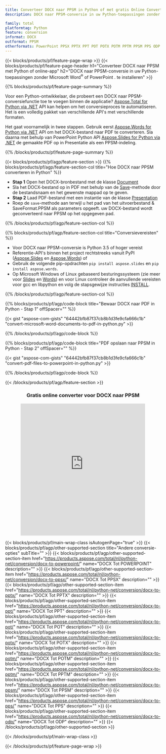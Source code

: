 ```yaml
---
title: Converteer DOCX naar PPSM in Python of met gratis Online Converter
description: DOCX naar PPSM-conversie in uw Python-toepassingen zonder Microsoft Word of PowerPoint of online. Test snel de gratis CSV naar POT online converter voordat u de code integreert. 

family: total
platformtag: Python
feature: conversion
informat: DOCX
outformat: PPSM
otherformats: PowerPoint PPSX PPTX PPT POT POTX POTM PPTM PPSM PPS ODP
---
```

{{< blocks/products/pf/feature-page-wrap >}}
{{< blocks/products/pf/feature-page-header h1="Converteer DOCX naar PPSM met Python of online-app" h2="DOCX naar PPSM-conversie in uw Python-toepassingen zonder Microsoft Word<sup>&reg;</sup> of PowerPoint . te installeren" >}}

{{% blocks/products/pf/feature-page-summary %}}

Voor een Python-ontwikkelaar, die probeert een DOCX naar PPSM-conversiefunctie toe te voegen binnen de applicatie? [Aspose.Total for Python via .NET](https://products.aspose.com/total/python-net/) API kan helpen om het conversieproces te automatiseren. Het is een volledig pakket van verschillende API's met verschillende formaten.  

Het gaat voornamelijk in twee stappen. Gebruik eerst [Aspose.Words for Python via .NET](https://products.aspose.com/words/python-net/) API om het DOCX-bestand naar PDF te converteren. Sla daarna met behulp van PowerPoint Python API [Aspose.Slides for Python via .NET](https://products.aspose.com/slides/python-net/) de gemaakte PDF op in Presentatie als een PPSM-indeling. 

{{% /blocks/products/pf/feature-page-summary %}}

{{< blocks/products/pf/agp/feature-section >}}
{{% blocks/products/pf/agp/feature-section-col title="Hoe DOCX naar PPSM converteren in Python" %}}
- **Stap 1** Open het DOCX-bronbestand met de klasse [Document](https://reference.aspose.com/words/python-net/aspose.words/document/)
- Sla het DOCX-bestand op in PDF met behulp van de [Save](https://reference.aspose.com/words/python-net/aspose.words/document/save/)-methode door de bestandsnaam en het gewenste mappad op te geven.
-  **Stap 2** Laad PDF-bestand met een instantie van de klasse [Presentation](https://reference.aspose.com/slides/python-net/aspose.slides/presentation/)
-  Roep de `save`-methode aan terwijl u het pad van het uitvoerbestand & SaveFormat.PPSM als parameters opgeeft.  uw DOCX-bestand wordt geconverteerd naar PPSM op het opgegeven pad.

{{% /blocks/products/pf/agp/feature-section-col %}}

{{% blocks/products/pf/agp/feature-section-col title="Conversievereisten" %}}

- Voor DOCX naar PPSM-conversie is Python 3.5 of hoger vereist
- Referentie-API's binnen het project rechtstreeks vanuit PyPI ([Aspose.Slides](https://pypi.org/project/Aspose.Slides/) en [Aspose.Words](https://pypi.org/project/aspose-words/)) of
- Gebruik de volgende pip-opdrachten ```pip install aspose.slides``` en ```pip install aspose.words```. 
- Op Microsoft Windows of Linux gebaseerd besturingssysteem (zie meer voor [Slides](https://docs.aspose.com/slides/python-net/system-requirements/) en [Words](https://docs.aspose.com/words/python-net/system-requirements/)) en voor Linux controleer de aanvullende vereisten voor gcc en libpython en volg de stapsgewijze instructies [INSTALL](https://docs.aspose.com/words/python-net/installation/).
 

{{% /blocks/products/pf/agp/feature-section-col %}}

{{% blocks/products/pf/agp/code-block title="Bewaar DOCX naar PDF in Python - Stap 1" offSpacer="" %}}

{{< gist "aspose-com-gists" "64442bfb87f37cb8b1d3fe9cfa666c1b" "convert-microsoft-word-documents-to-pdf-in-python.py" >}}

{{% /blocks/products/pf/agp/code-block %}}

{{% blocks/products/pf/agp/code-block title="PDF opslaan naar PPSM in Python - Stap 2" offSpacer="" %}}

{{< gist "aspose-com-gists" "64442bfb87f37cb8b1d3fe9cfa666c1b" "convert-pdf-files-to-powerpoint-in-python.py" >}}

{{% /blocks/products/pf/agp/code-block %}}

{{< /blocks/products/pf/agp/feature-section >}}
<div class="container-fluid agp-content bg-white aboutfile box-1 vh100 section nopbtm">
<div class=container>
<div class=row>
<div class="demobox tc col-md-12 padding-0" align="center">

<h3>Gratis online converter voor DOCX naar PPSM</h3>

<iframe style="border: none; height: 426px;" scrolling="no" src="https://total-conversion-app-65z5r2lp.qa.k8s.dynabic.com/?to=ppsm&from=docx" id="child-iframe" width="80%"></iframe>

</div></div>
</div></div>

{{< blocks/products/pf/main-wrap-class isAutogenPage="true" >}}
{{< blocks/products/pf/agp/other-supported-section title="Andere conversie-opties" subTitle="" >}}
{{< blocks/products/pf/agp/other-supported-section-item href="https://products.aspose.com/total/nl/python-net/conversion/docx-to-powerpoint/" name="DOCX Tot POWERPOINT" description="" >}}
{{< blocks/products/pf/agp/other-supported-section-item href="https://products.aspose.com/total/nl/python-net/conversion/docx-to-ppsx/" name="DOCX Tot PPSX" description="" >}}
{{< blocks/products/pf/agp/other-supported-section-item href="https://products.aspose.com/total/nl/python-net/conversion/docx-to-pptx/" name="DOCX Tot PPTX" description="" >}}
{{< blocks/products/pf/agp/other-supported-section-item href="https://products.aspose.com/total/nl/python-net/conversion/docx-to-ppt/" name="DOCX Tot PPT" description="" >}}
{{< blocks/products/pf/agp/other-supported-section-item href="https://products.aspose.com/total/nl/python-net/conversion/docx-to-pot/" name="DOCX Tot POT" description="" >}}
{{< blocks/products/pf/agp/other-supported-section-item href="https://products.aspose.com/total/nl/python-net/conversion/docx-to-potx/" name="DOCX Tot POTX" description="" >}}
{{< blocks/products/pf/agp/other-supported-section-item href="https://products.aspose.com/total/nl/python-net/conversion/docx-to-potm/" name="DOCX Tot POTM" description="" >}}
{{< blocks/products/pf/agp/other-supported-section-item href="https://products.aspose.com/total/nl/python-net/conversion/docx-to-pptm/" name="DOCX Tot PPTM" description="" >}}
{{< blocks/products/pf/agp/other-supported-section-item href="https://products.aspose.com/total/nl/python-net/conversion/docx-to-ppsm/" name="DOCX Tot PPSM" description="" >}}
{{< blocks/products/pf/agp/other-supported-section-item href="https://products.aspose.com/total/nl/python-net/conversion/docx-to-pps/" name="DOCX Tot PPS" description="" >}}
{{< blocks/products/pf/agp/other-supported-section-item href="https://products.aspose.com/total/nl/python-net/conversion/docx-to-odp/" name="DOCX Tot ODP" description="" >}}
{{< /blocks/products/pf/agp/other-supported-section >}}

{{< /blocks/products/pf/main-wrap-class >}}

{{< /blocks/products/pf/feature-page-wrap >}}